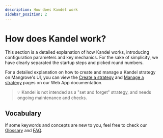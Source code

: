 ```yaml
---
description: How does Kandel work
sidebar_position: 2
---
```



# How does Kandel work?


This section is a detailed explanation of how Kandel works, introducing configuration parameters and key mechanics. For the sake of simplicity, we have clearly separated the startup steps and picked round numbers.

For a detailed explanation on how to create and manage a Kandel strategy on Mangrove's UI, you can view the [Create a strategy](../../web-app/strategies/create-strat.md) and [Manage a strategy](../../web-app/strategies/manage-strat/README.md) pages on our Web App documentation.

> 💡
> Kandel is not intended as a "set and forget" strategy, and needs ongoing maintenance and checks.


## Vocabulary

If some keywords and concepts are new to you, feel free to check our [Glossary](../../glossary.md) and [FAQ](../../FAQ/README.md).